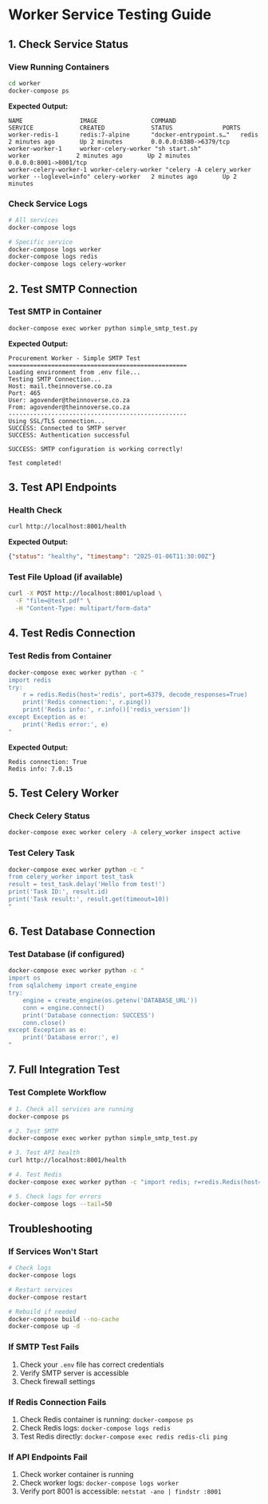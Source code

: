 # Worker Service Testing Guide

## 1. Check Service Status

### View Running Containers
```bash
cd worker
docker-compose ps
```

**Expected Output:**
```
NAME                IMAGE               COMMAND                  SERVICE             CREATED             STATUS              PORTS
worker-redis-1      redis:7-alpine      "docker-entrypoint.s…"   redis              2 minutes ago       Up 2 minutes        0.0.0.0:6380->6379/tcp
worker-worker-1     worker-celery-worker "sh start.sh"           worker             2 minutes ago       Up 2 minutes        0.0.0.0:8001->8001/tcp
worker-celery-worker-1 worker-celery-worker "celery -A celery_worker worker --loglevel=info" celery-worker   2 minutes ago       Up 2 minutes
```

### Check Service Logs
```bash
# All services
docker-compose logs

# Specific service
docker-compose logs worker
docker-compose logs redis
docker-compose logs celery-worker
```

## 2. Test SMTP Connection

### Test SMTP in Container
```bash
docker-compose exec worker python simple_smtp_test.py
```

**Expected Output:**
```
Procurement Worker - Simple SMTP Test
==================================================
Loading environment from .env file...
Testing SMTP Connection...
Host: mail.theinnoverse.co.za
Port: 465
User: agovender@theinnoverse.co.za
From: agovender@theinnoverse.co.za
--------------------------------------------------
Using SSL/TLS connection...
SUCCESS: Connected to SMTP server
SUCCESS: Authentication successful

SUCCESS: SMTP configuration is working correctly!

Test completed!
```

## 3. Test API Endpoints

### Health Check
```bash
curl http://localhost:8001/health
```

**Expected Output:**
```json
{"status": "healthy", "timestamp": "2025-01-06T11:30:00Z"}
```

### Test File Upload (if available)
```bash
curl -X POST http://localhost:8001/upload \
  -F "file=@test.pdf" \
  -H "Content-Type: multipart/form-data"
```

## 4. Test Redis Connection

### Test Redis from Container
```bash
docker-compose exec worker python -c "
import redis
try:
    r = redis.Redis(host='redis', port=6379, decode_responses=True)
    print('Redis connection:', r.ping())
    print('Redis info:', r.info()['redis_version'])
except Exception as e:
    print('Redis error:', e)
"
```

**Expected Output:**
```
Redis connection: True
Redis info: 7.0.15
```

## 5. Test Celery Worker

### Check Celery Status
```bash
docker-compose exec worker celery -A celery_worker inspect active
```

### Test Celery Task
```bash
docker-compose exec worker python -c "
from celery_worker import test_task
result = test_task.delay('Hello from test!')
print('Task ID:', result.id)
print('Task result:', result.get(timeout=10))
"
```

## 6. Test Database Connection

### Test Database (if configured)
```bash
docker-compose exec worker python -c "
import os
from sqlalchemy import create_engine
try:
    engine = create_engine(os.getenv('DATABASE_URL'))
    conn = engine.connect()
    print('Database connection: SUCCESS')
    conn.close()
except Exception as e:
    print('Database error:', e)
"
```

## 7. Full Integration Test

### Test Complete Workflow
```bash
# 1. Check all services are running
docker-compose ps

# 2. Test SMTP
docker-compose exec worker python simple_smtp_test.py

# 3. Test API health
curl http://localhost:8001/health

# 4. Test Redis
docker-compose exec worker python -c "import redis; r=redis.Redis(host='redis', port=6379); print('Redis:', r.ping())"

# 5. Check logs for errors
docker-compose logs --tail=50
```

## Troubleshooting

### If Services Won't Start
```bash
# Check logs
docker-compose logs

# Restart services
docker-compose restart

# Rebuild if needed
docker-compose build --no-cache
docker-compose up -d
```

### If SMTP Test Fails
1. Check your `.env` file has correct credentials
2. Verify SMTP server is accessible
3. Check firewall settings

### If Redis Connection Fails
1. Check Redis container is running: `docker-compose ps`
2. Check Redis logs: `docker-compose logs redis`
3. Test Redis directly: `docker-compose exec redis redis-cli ping`

### If API Endpoints Fail
1. Check worker container is running
2. Check worker logs: `docker-compose logs worker`
3. Verify port 8001 is accessible: `netstat -ano | findstr :8001`


